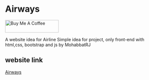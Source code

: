 # Airways
<a href="https://www.buymeacoffee.com/mohabbatrj" target="_blank"><img src="https://cdn.buymeacoffee.com/buttons/default-orange.png" alt="Buy Me A Coffee" height="41" width="174"></a>

A website idea for Airline Simple idea for project, only front-end with html,css, bootstrap and js by MohabbatRJ
## website link
<a href="https://mohabbatrj.github.io/airways" target="_blank">Airways</a>

